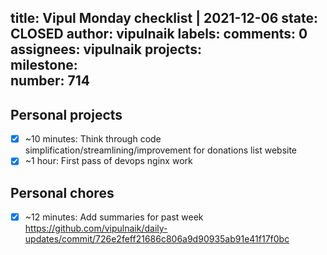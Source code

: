title:	Vipul Monday checklist | 2021-12-06
state:	CLOSED
author:	vipulnaik
labels:	
comments:	0
assignees:	vipulnaik
projects:	
milestone:	
number:	714
--
## Personal projects

- [x] ~10 minutes: Think through code simplification/streamlining/improvement for donations list website
- [x] ~1 hour: First pass of devops nginx work
## Personal chores

- [x] ~12 minutes: Add summaries for past week https://github.com/vipulnaik/daily-updates/commit/726e2feff21686c806a9d90935ab91e41f17f0bc
